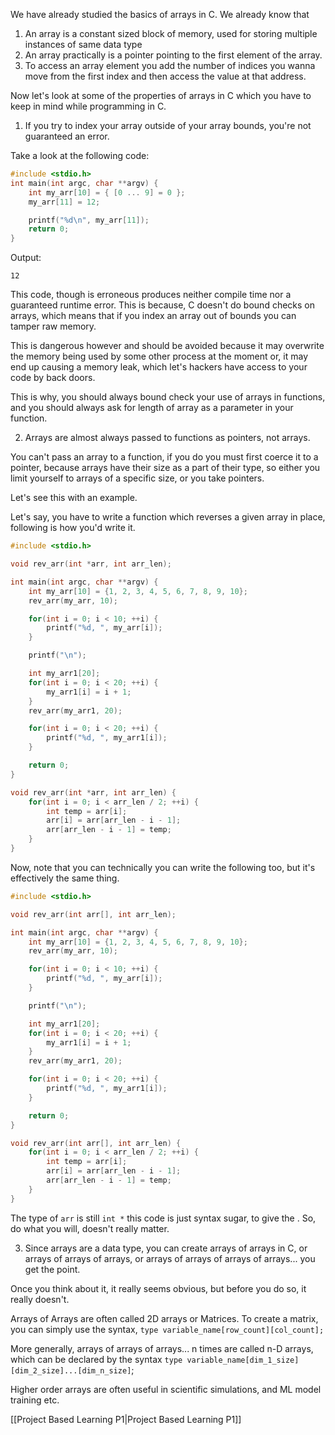 We have already studied the basics of arrays in C. We already know that 
1. An array is a constant sized block of memory, used for storing multiple instances of same data type
2. An array practically is a pointer pointing to the first element of the array.
3. To access an array element you add the number of indices you wanna move from the first index and then access the value at that address.

Now let's look at some of the properties of arrays in C which you have to keep in mind while programming in C.

1. If you try to index your array outside of your array bounds, you're not guaranteed an error.

Take a look at the following code:
```C
#include <stdio.h>
int main(int argc, char **argv) {
	int my_arr[10] = { [0 ... 9] = 0 };
	my_arr[11] = 12;

	printf("%d\n", my_arr[11]);
	return 0;
}
```
Output:
```
12
```

This code, though is erroneous produces neither compile time nor a guaranteed runtime error. This is because, C doesn't do bound checks on arrays, which means that if you index an array out of bounds you can tamper raw memory.

This is dangerous however and should be avoided because it may overwrite the memory being used by some other process at the moment or, it may end up causing a memory leak, which let's hackers have access to your code by back doors.

This is why, you should always bound check your use of arrays in functions, and you should always ask for length of array as a parameter in your function.

2. Arrays are almost always passed to functions as pointers, not arrays.

You can't pass an array to a function, if you do you must first coerce it to a pointer, because arrays have their size as a part of their type, so either you limit yourself to arrays of a specific size, or you take pointers.

Let's see this with an example.

Let's say, you have to write a function which reverses a given array in place, following is how you'd write it.

```C
#include <stdio.h>

void rev_arr(int *arr, int arr_len);

int main(int argc, char **argv) {
	int my_arr[10] = {1, 2, 3, 4, 5, 6, 7, 8, 9, 10};
	rev_arr(my_arr, 10);

	for(int i = 0; i < 10; ++i) {
		printf("%d, ", my_arr[i]);
	}

	printf("\n");

	int my_arr1[20];
	for(int i = 0; i < 20; ++i) {
		my_arr1[i] = i + 1;
	}
	rev_arr(my_arr1, 20);

	for(int i = 0; i < 20; ++i) {
		printf("%d, ", my_arr1[i]);
	}

	return 0;
}

void rev_arr(int *arr, int arr_len) {
	for(int i = 0; i < arr_len / 2; ++i) {
		int temp = arr[i];
		arr[i] = arr[arr_len - i - 1];
		arr[arr_len - i - 1] = temp;
	}
}
```

Now, note that you can technically you can write the following too, but it's effectively the same thing.

```C
#include <stdio.h>

void rev_arr(int arr[], int arr_len);

int main(int argc, char **argv) {
	int my_arr[10] = {1, 2, 3, 4, 5, 6, 7, 8, 9, 10};
	rev_arr(my_arr, 10);

	for(int i = 0; i < 10; ++i) {
		printf("%d, ", my_arr[i]);
	}

	printf("\n");

	int my_arr1[20];
	for(int i = 0; i < 20; ++i) {
		my_arr1[i] = i + 1;
	}
	rev_arr(my_arr1, 20);

	for(int i = 0; i < 20; ++i) {
		printf("%d, ", my_arr1[i]);
	}

	return 0;
}

void rev_arr(int arr[], int arr_len) {
	for(int i = 0; i < arr_len / 2; ++i) {
		int temp = arr[i];
		arr[i] = arr[arr_len - i - 1];
		arr[arr_len - i - 1] = temp;
	}
}
```

The type of `arr` is still `int *` this code is just syntax sugar, to give the . So, do what you will, doesn't really matter.

3. Since arrays are a data type, you can create arrays of arrays in C, or arrays of arrays of arrays, or arrays of arrays of arrays of arrays... you get the point.

Once you think about it, it really seems obvious, but before you do so, it really doesn't.

Arrays of Arrays are often called 2D arrays or Matrices. 
To create a matrix, you can simply use the syntax,
`type variable_name[row_count][col_count];` 
 
More generally, arrays of arrays of arrays... n times are called n-D arrays, which can be declared by the syntax `type variable_name[dim_1_size][dim_2_size]...[dim_n_size]`;

Higher order arrays are often useful in scientific simulations, and ML model training etc. 

[[Project Based Learning P1|Project Based Learning P1]]
